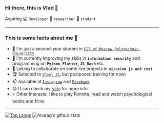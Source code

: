 ### Hi there, this is Vlad 👋

Aspiring  💻 `developer` 🔭 `researcher` 🧠 `student`

____

### This is some facts about me 🙌

- 🔭 I'm just a second-year student in [`FIT of Moscow Polytechnic University`](https://fit.mospolytech.ru)
- 🌱 I'm currently improving my skills in **`information security`** and programming on **`Python`**, **`Flutter`**, **`JS`**, **`Bash`** etc.
- 👯 Loking to collaborate on some live projects in **`ui/ux(on js and css)`**
- 🏆 Selected to [`Shool 21`](https://21-school.ru), but postponed training for now)
- 📫 Available at [`Instagram`](https://www.instagram.com/mrphofficial) and [`Facebook`](https://www.facebook.com/oconsuel/)
- 😄 U can check my [`site`]() for more info
- ⚡ Other Interests: I like to play Fortnite, read and watch psychological books and films

____

[![Top Langs](https://github-readme-stats.vercel.app/api/top-langs/?username=oconsuel)](https://github.com/anuraghazra/github-readme-stats)
![Anurag's github stats](https://github-readme-stats.vercel.app/api?username=oconsuel&theme=jolly&show_icons=true) 
